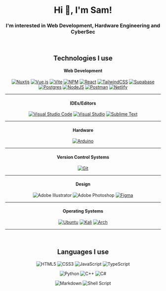 <div align="center">
  <div>
      <h1>Hi 👋, I'm Sam!</h1>
      <h3>I'm interested in Web Development, Hardware Engineering and CyberSec</h3>
  </div>
  <br/>
  
  
  <div>
    <h2 id="technologies-i-use">Technologies I use</h2>
    <h4 id="web-development-">Web Development</h4>
    
<p><a href="https://nuxt.com"><img src="https://img.shields.io/badge/Nuxt-002E3B?style=for-the-badge&amp;logo=nuxtdotjs&amp;logoColor=#00DC82" alt="Nuxtjs"></a>
<a href="https://vuejs.org"><img src="https://img.shields.io/badge/vuejs-%2335495e.svg?style=for-the-badge&amp;logo=vuedotjs&amp;logoColor=%234FC08D" alt="Vue.js"></a>
<a href="https://vitejs.dev"><img src="https://img.shields.io/badge/vite-%23646CFF.svg?style=for-the-badge&amp;logo=vite&amp;logoColor=white" alt="Vite"></a>
<a href="https://npmjs.org"><img src="https://img.shields.io/badge/NPM-%23CB3837.svg?style=for-the-badge&amp;logo=npm&amp;logoColor=white" alt="NPM"></a>
<a href="https://react.dev"><img src="https://img.shields.io/badge/react-%2320232a.svg?style=for-the-badge&amp;logo=react&amp;logoColor=%2361DAFB" alt="React"></a>
<a href="https://tailwindcss.com"><img src="https://img.shields.io/badge/tailwindcss-%2338B2AC.svg?style=for-the-badge&amp;logo=tailwind-css&amp;logoColor=white" alt="TailwindCSS"></a>
<a href="https://supabase.com"><img src="https://img.shields.io/badge/Supabase-3ECF8E?style=for-the-badge&amp;logo=supabase&amp;logoColor=white" alt="Supabase"></a>
<a href="https://postgresql.org"><img src="https://img.shields.io/badge/postgres-%23316192.svg?style=for-the-badge&amp;logo=postgresql&amp;logoColor=white" alt="Postgres"></a>
<a href="https://nodejs.org"><img src="https://img.shields.io/badge/node.js-6DA55F?style=for-the-badge&amp;logo=node.js&amp;logoColor=white" alt="NodeJS"></a>
<a href="https://postman.com"><img src="https://img.shields.io/badge/Postman-FF6C37?style=for-the-badge&amp;logo=postman&amp;logoColor=white" alt="Postman"></a>
<a href="https://netlify.com"><img src="https://img.shields.io/badge/netlify-%23000000.svg?style=for-the-badge&amp;logo=netlify&amp;logoColor=#00C7B7" alt="Netlify"></a></p>
    
---
<h4 id="ides-editors-">IDEs/Editors</h4>
<p><a href="https://code.visualstudio.com"><img src="https://img.shields.io/badge/Visual%20Studio%20Code-0078d7.svg?style=for-the-badge&amp;logo=visual-studio-code&amp;logoColor=white" alt="Visual Studio Code"></a>
<a href="https://visualstudio.microsoft.com"><img src="https://img.shields.io/badge/Visual%20Studio-5C2D91.svg?style=for-the-badge&amp;logo=visual-studio&amp;logoColor=white" alt="Visual Studio"></a>
<a href="https://sublimetext.com"><img src="https://img.shields.io/badge/sublime_text-%23575757.svg?style=for-the-badge&amp;logo=sublime-text&amp;logoColor=important" alt="Sublime Text"></a></p>
    
---
<h4 id="hardware-">Hardware</h4>
<p><a href="https://arduino.cc">    <img src="https://img.shields.io/badge/-Arduino-00979D?style=for-the-badge&amp;logo=Arduino&amp;logoColor=white" alt="Arduino"></a></p>
    
---
<h4 id="version-control-systems-">Version Control Systems</h4>
<p><a href="https://git-scm.com"><img src="https://img.shields.io/badge/git-%23F05033.svg?style=for-the-badge&amp;logo=git&amp;logoColor=white" alt="Git"></a></p>
    
---
<h4 id="design-">Design</h4>
<p><img src="https://img.shields.io/badge/adobe%20illustrator-%23FF9A00.svg?style=for-the-badge&amp;logo=adobe%20illustrator&amp;logoColor=white" alt="Adobe Illustrator">
<img src="https://img.shields.io/badge/adobe%20photoshop-%2331A8FF.svg?style=for-the-badge&amp;logo=adobe%20photoshop&amp;logoColor=white" alt="Adobe Photoshop">
<a href="https://figma.com"><img src="https://img.shields.io/badge/figma-%23F24E1E.svg?style=for-the-badge&amp;logo=figma&amp;logoColor=white" alt="Figma"></a></p>
    
---
<h4 id="operating-systems-">Operating Systems</h4>
<p><a href="https://ubuntu.com/"><img src="https://img.shields.io/badge/Ubuntu-E95420?style=for-the-badge&amp;logo=ubuntu&amp;logoColor=white" alt="Ubuntu"></a>
<a href="https://www.kali.org/"><img src="https://img.shields.io/badge/Kali-268BEE?style=for-the-badge&amp;logo=kalilinux&amp;logoColor=white" alt="Kali"></a>
<a href="https://archlinux.org/"><img src="https://img.shields.io/badge/Arch%20Linux-1793D1?logo=arch-linux&amp;logoColor=fff&amp;style=for-the-badge" alt="Arch"></a></p>
    
---
<br/>
<h2 id="languages-i-use">Languages I use</h2>
<p><img src="https://img.shields.io/badge/html5-%23E34F26.svg?style=for-the-badge&amp;logo=html5&amp;logoColor=white" alt="HTML5">
<img src="https://img.shields.io/badge/css3-%231572B6.svg?style=for-the-badge&amp;logo=css3&amp;logoColor=white" alt="CSS3">
<img src="https://img.shields.io/badge/javascript-%23323330.svg?style=for-the-badge&amp;logo=javascript&amp;logoColor=%23F7DF1E" alt="JavaScript">
<img src="https://img.shields.io/badge/typescript-%23007ACC.svg?style=for-the-badge&amp;logo=typescript&amp;logoColor=white" alt="TypeScript"></p>
<p><img src="https://img.shields.io/badge/python-3670A0?style=for-the-badge&amp;logo=python&amp;logoColor=ffdd54" alt="Python">
<img src="https://img.shields.io/badge/c++-%2300599C.svg?style=for-the-badge&amp;logo=c%2B%2B&amp;logoColor=white" alt="C++">
<img src="https://img.shields.io/badge/c%23-%23239120.svg?style=for-the-badge&amp;logo=c-sharp&amp;logoColor=white" alt="C#"></p>
<p><img src="https://img.shields.io/badge/markdown-%23000000.svg?style=for-the-badge&amp;logo=markdown&amp;logoColor=white" alt="Markdown">
<img src="https://img.shields.io/badge/shell_script-%23121011.svg?style=for-the-badge&amp;logo=gnu-bash&amp;logoColor=white" alt="Shell Script"></p>

  </div>

</div>





